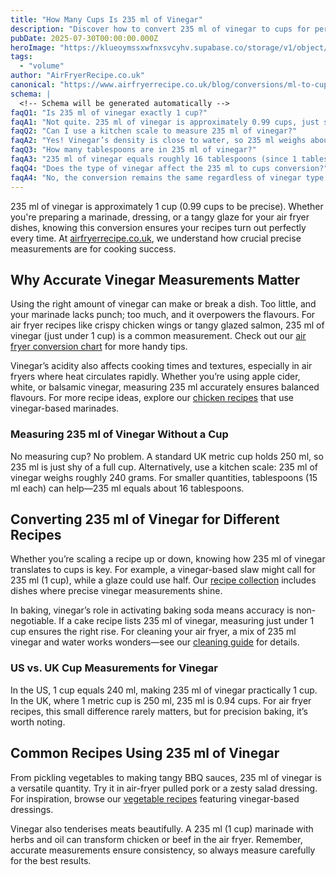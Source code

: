 ```yaml
---
title: "How Many Cups Is 235 ml of Vinegar"
description: "Discover how to convert 235 ml of vinegar to cups for perfect air fryer recipes. Get precise measurements and cooking tips in seconds!"
pubDate: 2025-07-30T00:00:00.000Z
heroImage: "https://klueoymssxwfnxsvcyhv.supabase.co/storage/v1/object/public/Shmucket/how-many-cups-is-235-ml-of-vinegar.webp"
tags:
  - "volume"
author: "AirFryerRecipe.co.uk"
canonical: "https://www.airfryerrecipe.co.uk/blog/conversions/ml-to-cups/how-many-cups-is-235-ml-of-vinegar"
schema: |
  <!-- Schema will be generated automatically -->
faqQ1: "Is 235 ml of vinegar exactly 1 cup?"
faqA1: "Not quite. 235 ml of vinegar is approximately 0.99 cups, just shy of a full cup. In the UK, where 1 metric cup is 250 ml, it’s 0.94 cups. For most air fryer recipes, this small difference won’t affect the outcome."
faqQ2: "Can I use a kitchen scale to measure 235 ml of vinegar?"
faqA2: "Yes! Vinegar’s density is close to water, so 235 ml weighs about 240 grams. Using a scale is a precise alternative if you don’t have measuring cups. Just set it to grams and pour until you hit 240 g for 235 ml."
faqQ3: "How many tablespoons are in 235 ml of vinegar?"
faqA3: "235 ml of vinegar equals roughly 16 tablespoons (since 1 tablespoon is 15 ml). This is handy for smaller adjustments, like adding vinegar to dressings or deglazing your air fryer basket."
faqQ4: "Does the type of vinegar affect the 235 ml to cups conversion?"
faqA4: "No, the conversion remains the same regardless of vinegar type (white, apple cider, balsamic, etc.). However, thicker vinegars like balsamic may coat measuring tools differently, so level off for accuracy."
---
```

<p>235 ml of vinegar is approximately 1 cup (0.99 cups to be precise). Whether you're preparing a marinade, dressing, or a tangy glaze for your air fryer dishes, knowing this conversion ensures your recipes turn out perfectly every time. At <a href=https://www.airfryerrecipe.co.uk>airfryerrecipe.co.uk</a>, we understand how crucial precise measurements are for cooking success.</p>  

<h2>Why Accurate Vinegar Measurements Matter</h2>  
<p>Using the right amount of vinegar can make or break a dish. Too little, and your marinade lacks punch; too much, and it overpowers the flavours. For air fryer recipes like crispy chicken wings or tangy glazed salmon, 235 ml of vinegar (just under 1 cup) is a common measurement. Check out our <a href=https://www.airfryerrecipe.co.uk/air-fryer-conversion-chart>air fryer conversion chart</a> for more handy tips.</p>  

<p>Vinegar’s acidity also affects cooking times and textures, especially in air fryers where heat circulates rapidly. Whether you’re using apple cider, white, or balsamic vinegar, measuring 235 ml accurately ensures balanced flavours. For more recipe ideas, explore our <a href=https://www.airfryerrecipe.co.uk/recipe-category/chicken>chicken recipes</a> that use vinegar-based marinades.</p>  

<h3>Measuring 235 ml of Vinegar Without a Cup</h3>  
<p>No measuring cup? No problem. A standard UK metric cup holds 250 ml, so 235 ml is just shy of a full cup. Alternatively, use a kitchen scale: 235 ml of vinegar weighs roughly 240 grams. For smaller quantities, tablespoons (15 ml each) can help—235 ml equals about 16 tablespoons.</p>  

<h2>Converting 235 ml of Vinegar for Different Recipes</h2>  
<p>Whether you’re scaling a recipe up or down, knowing how 235 ml of vinegar translates to cups is key. For example, a vinegar-based slaw might call for 235 ml (1 cup), while a glaze could use half. Our <a href=https://www.airfryerrecipe.co.uk/recipes>recipe collection</a> includes dishes where precise vinegar measurements shine.</p>  

<p>In baking, vinegar’s role in activating baking soda means accuracy is non-negotiable. If a cake recipe lists 235 ml of vinegar, measuring just under 1 cup ensures the right rise. For cleaning your air fryer, a mix of 235 ml vinegar and water works wonders—see our <a href=https://www.airfryerrecipe.co.uk/air-fryer-cleaner>cleaning guide</a> for details.</p>  

<h3>US vs. UK Cup Measurements for Vinegar</h3>  
<p>In the US, 1 cup equals 240 ml, making 235 ml of vinegar practically 1 cup. In the UK, where 1 metric cup is 250 ml, 235 ml is 0.94 cups. For air fryer recipes, this small difference rarely matters, but for precision baking, it’s worth noting.</p>  

<h2>Common Recipes Using 235 ml of Vinegar</h2>  
<p>From pickling vegetables to making tangy BBQ sauces, 235 ml of vinegar is a versatile quantity. Try it in air-fryer pulled pork or a zesty salad dressing. For inspiration, browse our <a href=https://www.airfryerrecipe.co.uk/recipe-category/vegetables>vegetable recipes</a> featuring vinegar-based dressings.</p>  

<p>Vinegar also tenderises meats beautifully. A 235 ml (1 cup) marinade with herbs and oil can transform chicken or beef in the air fryer. Remember, accurate measurements ensure consistency, so always measure carefully for the best results.</p>
